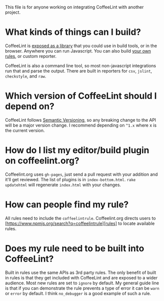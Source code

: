 This file is for anyone working on integrating CoffeeLint with another project.

What kinds of things can I build?
=================================

CoffeeLint is [exposed as a library][API] that you could use in build tools, or
in the browser. Anywhere you can run Javascript. You can also build [your own
rules][CustomRules], or custom reporter.

CoffeeLint is also a command line tool, so most non-javascript integrations run
that and parse the output. There are built in reporters for `csv`, `jslint`,
`checkstyle`, and `raw`.

Which version of CoffeeLint should I depend on?
===============================================

CoffeeLint follows [Semantic Versioning][semver], so any breaking change to the
API will be a major version change. I recommend depending on `^1.x` where x is
the current version.

How do I list my editor/build plugin on coffeelint.org?
=======================================================

Coffeelint.org uses `gh-pages`, just send a pull request with your addition and
it'll get reviewed. The list of plugins is in `index-bottom.html`. `rake
updatehtml` will regenerate `index.html` with your changes.

How can people find my rule?
============================

All rules need to include the `coffeelintrule`. Coffeelint.org directs users to
[https://www.npmjs.org/search?q=coffeelintrule][rules] to locate available
rules.

Does my rule need to be built into CoffeeLint?
==============================================

Built in rules use the same APIs as 3rd party rules. The only benefit of built
in rules is that they get included with CoffeeLint and are exposed to a wider
audience. Most new rules are set to `ignore` by default. My general guide line
is that if you can demonstrate the rule prevents a type of error it can be
`warn` or `error` by default. I think `no_debugger` is a good example of such a
rule.

[semver]: semver.org
[rules]: https://www.npmjs.org/search?q=coffeelintrule
[API]: https://coffeelint.github.io/coffeelint//#api
[CustomRules]: https://coffeelint.github.io/coffeelint//#api
